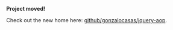 **Project moved!**

Check out the new home here: [github/gonzalocasas/jquery-aop](https://github.com/gonzalocasas/jquery-aop).
